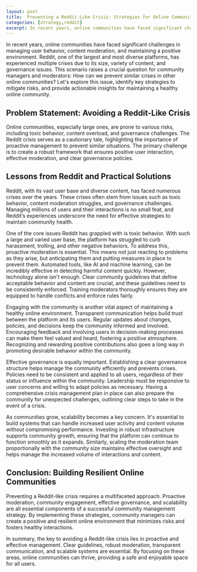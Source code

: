 ```yaml
---
layout: post
title:  Preventing a Reddit-Like Crisis: Strategies for Online Communities
categories: [strategy,reddit]
excerpt: In recent years, online communities have faced significant challenges in managing user behavior, content moderation, and maintaining a positive environment. Reddit, one of the largest and most diverse platforms, has experienced multiple crises due to its size, variety of content, and governance issues. This scenario raises a crucial question for community managers and moderators. How can we prevent similar crises in other online communities? Let's explore this issue, identify key strategies to mitigate risks, and provide actionable insights for maintaining a healthy online community.
---
```


In recent years, online communities have faced significant challenges in managing user behavior, content moderation, and maintaining a positive environment. Reddit, one of the largest and most diverse platforms, has experienced multiple crises due to its size, variety of content, and governance issues. This scenario raises a crucial question for community managers and moderators: How can we prevent similar crises in other online communities? Let's explore this issue, identify key strategies to mitigate risks, and provide actionable insights for maintaining a healthy online community.

## Problem Statement: Avoiding a Reddit-Like Crisis

Online communities, especially large ones, are prone to various risks, including toxic behavior, content overload, and governance challenges. The Reddit crisis serves as a cautionary tale, highlighting the importance of proactive management to prevent similar situations. The primary challenge is to create a robust framework that ensures positive user interaction, effective moderation, and clear governance policies.

## Lessons from Reddit and Practical Solutions

Reddit, with its vast user base and diverse content, has faced numerous crises over the years. These crises often stem from issues such as toxic behavior, content moderation struggles, and governance challenges. Managing millions of users and their interactions is no small feat, and Reddit’s experiences underscore the need for effective strategies to maintain community health.

One of the core issues Reddit has grappled with is toxic behavior. With such a large and varied user base, the platform has struggled to curb harassment, trolling, and other negative behaviors. To address this, proactive moderation is essential. This means not just reacting to problems as they arise, but anticipating them and putting measures in place to prevent them. Automated tools, like AI and machine learning, can be incredibly effective in detecting harmful content quickly. However, technology alone isn't enough. Clear community guidelines that define acceptable behavior and content are crucial, and these guidelines need to be consistently enforced. Training moderators thoroughly ensures they are equipped to handle conflicts and enforce rules fairly.

Engaging with the community is another vital aspect of maintaining a healthy online environment. Transparent communication helps build trust between the platform and its users. Regular updates about changes, policies, and decisions keep the community informed and involved. Encouraging feedback and involving users in decision-making processes can make them feel valued and heard, fostering a positive atmosphere. Recognizing and rewarding positive contributions also goes a long way in promoting desirable behavior within the community.

Effective governance is equally important. Establishing a clear governance structure helps manage the community efficiently and prevents crises. Policies need to be consistent and applied to all users, regardless of their status or influence within the community. Leadership must be responsive to user concerns and willing to adapt policies as necessary. Having a comprehensive crisis management plan in place can also prepare the community for unexpected challenges, outlining clear steps to take in the event of a crisis.

As communities grow, scalability becomes a key concern. It's essential to build systems that can handle increased user activity and content volume without compromising performance. Investing in robust infrastructure supports community growth, ensuring that the platform can continue to function smoothly as it expands. Similarly, scaling the moderation team proportionally with the community size maintains effective oversight and helps manage the increased volume of interactions and content.

## Conclusion: Building Resilient Online Communities

Preventing a Reddit-like crisis requires a multifaceted approach. Proactive moderation, community engagement, effective governance, and scalability are all essential components of a successful community management strategy. By implementing these strategies, community managers can create a positive and resilient online environment that minimizes risks and fosters healthy interactions.

In summary, the key to avoiding a Reddit-like crisis lies in proactive and effective management. Clear guidelines, robust moderation, transparent communication, and scalable systems are essential. By focusing on these areas, online communities can thrive, providing a safe and enjoyable space for all users.
